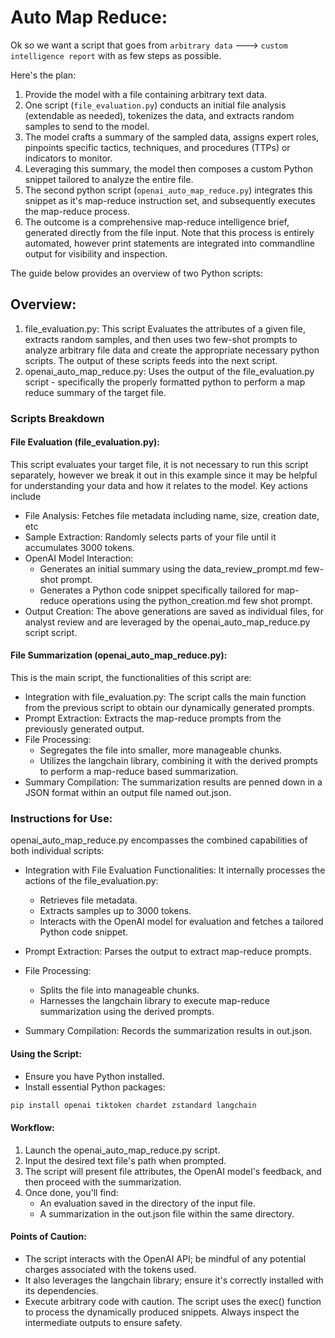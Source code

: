 # Auto Map Reduce:

Ok so we want a script that goes from `arbitrary data` ---> `custom intelligence report` with as few steps as possible. 

Here's the plan:

1. Provide the model with a file containing arbitrary text data.
2. One script (`file_evaluation.py`) conducts an initial file analysis (extendable as needed), tokenizes the data, and extracts random samples to send to the model.
3. The model crafts a summary of the sampled data, assigns expert roles, pinpoints specific tactics, techniques, and procedures (TTPs) or indicators to monitor.
4. Leveraging this summary, the model then composes a custom Python snippet tailored to analyze the entire file.
5. The second python script (`openai_auto_map_reduce.py`) integrates this snippet as it's map-reduce instruction set, and subsequently executes the map-reduce process.
6. The outcome is a comprehensive map-reduce intelligence brief, generated directly from the file input. Note that this process is entirely automated, however print statements are integrated into commandline output for visibility and inspection.

The guide below provides an overview of two Python scripts:

## Overview:

1. file_evaluation.py: This script Evaluates the attributes of a given file, extracts random samples, and then uses two few-shot prompts to analyze arbitrary file data and create the appropriate necessary python scripts. The output of these scripts feeds into the next script.
2. openai_auto_map_reduce.py: Uses the output of the file_evaluation.py script - specifically the properly formatted python to perform a map reduce summary of the target file.

### Scripts Breakdown

#### File Evaluation (file_evaluation.py):

This script evaluates your target file, it is not necessary to run this script separately, however we break it out in this example since it may be helpful for understanding your data and how it relates to the model. Key actions include

- File Analysis: Fetches file metadata including name, size, creation date, etc
- Sample Extraction: Randomly selects parts of your file until it accumulates 3000 tokens.
- OpenAI Model Interaction:
    - Generates an initial summary using the data_review_prompt.md few-shot prompt.
    - Generates a Python code snippet specifically tailored for map-reduce operations using the python_creation.md few shot prompt.
- Output Creation: The above generations are saved as individual files, for analyst review and are leveraged by the openai_auto_map_reduce.py script script.

#### File Summarization (openai_auto_map_reduce.py):

This is the main script, the functionalities of this script are:

- Integration with file_evaluation.py: The script calls the main function from the previous script to obtain our dynamically generated prompts.
- Prompt Extraction: Extracts the map-reduce prompts from the previously generated output.
- File Processing:
    - Segregates the file into smaller, more manageable chunks.
    - Utilizes the langchain library, combining it with the derived prompts to perform a map-reduce based summarization.
- Summary Compilation: The summarization results are penned down in a JSON format within an output file named out.json.

### Instructions for Use:

openai_auto_map_reduce.py encompasses the combined capabilities of both individual scripts:

- Integration with File Evaluation Functionalities: It internally processes the actions of the file_evaluation.py:
    - Retrieves file metadata.
    - Extracts samples up to 3000 tokens.
    - Interacts with the OpenAI model for evaluation and fetches a tailored Python code snippet.

- Prompt Extraction: Parses the output to extract map-reduce prompts.
- File Processing:
    - Splits the file into manageable chunks.
    - Harnesses the langchain library to execute map-reduce summarization using the derived prompts.
- Summary Compilation: Records the summarization results in out.json.

#### Using the Script:

- Ensure you have Python installed.
- Install essential Python packages:
```bash 
pip install openai tiktoken chardet zstandard langchain
```

#### Workflow:
1. Launch the openai_auto_map_reduce.py script.
2. Input the desired text file's path when prompted.
3. The script will present file attributes, the OpenAI model's feedback, and then proceed with the summarization.
4. Once done, you'll find:
    - An evaluation saved in the directory of the input file.
    - A summarization in the out.json file within the same directory.

#### Points of Caution:
- The script interacts with the OpenAI API; be mindful of any potential charges associated with the tokens used.
- It also leverages the langchain library; ensure it's correctly installed with its dependencies.
- Execute arbitrary code with caution. The script uses the exec() function to process the dynamically produced snippets. Always inspect the intermediate outputs to ensure safety.